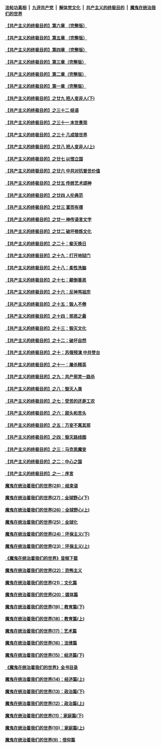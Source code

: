 ####  [法轮功真相](../../../../basic/blob/master/README.md?t=04252331) &nbsp;|&nbsp; [九评共产党](../../../../9ping.md/blob/master/README.md?t=04252331) &nbsp;|&nbsp; [解体党文化](../../../../jtdwh.md/blob/master/README.md?t=04252331)  &nbsp;|&nbsp; [共产主义的终极目的](../../../../gczydzjmd.md/blob/master/README.md?t=04252331) &nbsp;|&nbsp; [魔鬼在统治我们的世界](../../../../mgztzwmdsj.md/blob/master/README.md?t=04252331) 

#### [【共产主义的终极目的】第六章 （完整版）](../pages/nsc422/n11428913.md?t=04252331) 

#### [【共产主义的终极目的】第五章 （完整版）](../pages/nsc422/n11428912.md?t=04252331) 

#### [【共产主义的终极目的】第四章 （完整版）](../pages/nsc422/n11428907.md?t=04252331) 

#### [【共产主义的终极目的】第三章（完整版）](../pages/nsc422/n11428848.md?t=04252331) 

#### [【共产主义的终极目的】第二章（完整版）](../pages/nsc422/n11428831.md?t=04252331) 

#### [【共产主义的终极目的】第一章（完整版）](../pages/nsc422/n11417651.md?t=04252331) 

#### [【共产主义的终极目的】之廿九 把人变非人(下)](../pages/nsc422/n11344140.md?t=04252331) 

#### [【共产主义的终极目的】之三十二 结语](../pages/nsc422/n11360535.md?t=04252331) 

#### [【共产主义的终极目的】之三十一 末世景观](../pages/nsc422/n11351129.md?t=04252331) 

#### [【共产主义的终极目的】之三十 几成狼世界](../pages/nsc422/n11348280.md?t=04252331) 

#### [【共产主义的终极目的】之廿八 把人变非人(上)](../pages/nsc422/n11340492.md?t=04252331) 

#### [【共产主义的终极目的】之廿七 以恨立国](../pages/nsc422/n11336944.md?t=04252331) 

#### [【共产主义的终极目的】之廿六 中共对抗普世价值](../pages/nsc422/n11324785.md?t=04252331) 

#### [【共产主义的终极目的】之廿五 传统艺术颂神](../pages/nsc422/n11296396.md?t=04252331) 

#### [【共产主义的终极目的】之廿四 人伦典范](../pages/nsc422/n11296397.md?t=04252331) 

#### [【共产主义的终极目的】之廿三 富而有德](../pages/nsc422/n11283598.md?t=04252331) 

#### [【共产主义的终极目的】之廿一 神传语言文字](../pages/nsc422/n11263265.md?t=04252331) 

#### [【共产主义的终极目的】之廿二 破坏修炼文化](../pages/nsc422/n11245728.md?t=04252331) 

#### [【共产主义的终极目的】之二十：偷天换日](../pages/nsc422/n11238846.md?t=04252331) 

#### [【共产主义的终极目的】之十九：打开地狱门](../pages/nsc422/n11206376.md?t=04252331) 

#### [【共产主义的终极目的】之十八：柔性洗脑](../pages/nsc422/n11199994.md?t=04252331) 

#### [【共产主义的终极目的】之十七：颠倒善恶](../pages/nsc422/n11179782.md?t=04252331) 

#### [【共产主义的终极目的】之十六：反神骂祖宗](../pages/nsc422/n11166798.md?t=04252331) 

#### [【共产主义的终极目的】之十五：毁人不倦](../pages/nsc422/n11166792.md?t=04252331) 

#### [【共产主义的终极目的】之十四：邪恶之最](../pages/nsc422/n11150249.md?t=04252331) 

#### [【共产主义的终极目的】之十三：毁灭文化](../pages/nsc422/n11135227.md?t=04252331) 

#### [【共产主义的终极目的】之十二：破坏自然](../pages/nsc422/n11135214.md?t=04252331) 

#### [【共产主义的终极目的】之十：苏俄预演 中共登台](../pages/nsc422/n11118424.md?t=04252331) 

#### [【共产主义的终极目的】之十一：屠杀精英](../pages/nsc422/n11118442.md?t=04252331) 

#### [【共产主义的终极目的】之九：共产邪灵一路杀](../pages/nsc422/n11114139.md?t=04252331) 

#### [【共产主义的终极目的】之八：毁灭人类](../pages/nsc422/n11108503.md?t=04252331) 

#### [【共产主义的终极目的】之七：受苦的还是工农](../pages/nsc422/n11101809.md?t=04252331) 

#### [【共产主义的终极目的】之六：甜头和苦头](../pages/nsc422/n11096971.md?t=04252331) 

#### [【共产主义的终极目的】之五：万变不离其邪](../pages/nsc422/n11091285.md?t=04252331) 

#### [【共产主义的终极目的】之四：毁灭路线图](../pages/nsc422/n11086284.md?t=04252331) 

#### [【共产主义的终极目的】之三：马克思魔变](../pages/nsc422/n11061941.md?t=04252331) 

#### [【共产主义的终极目的】之二：中心之国](../pages/nsc422/n11047728.md?t=04252331) 

#### [【共产主义的终极目的】之一：序言](../pages/nsc422/n11086077.md?t=04252331) 

#### [魔鬼在统治着我们的世界(28)：结束语](../pages/nsc422/n10936246.md?t=04252331) 

#### [魔鬼在统治着我们的世界(27)：全球野心(下)](../pages/nsc422/n10928319.md?t=04252331) 

#### [魔鬼在统治着我们的世界(26)：全球野心(上)](../pages/nsc422/n10900318.md?t=04252331) 

#### [魔鬼在统治着我们的世界(25)：全球化](../pages/nsc422/n10788205.md?t=04252331) 

#### [魔鬼在统治着我们的世界(24)：环保主义(下)](../pages/nsc422/n10695307.md?t=04252331) 

#### [魔鬼在统治着我们的世界(23)：环保主义(上)](../pages/nsc422/n10688613.md?t=04252331) 

#### [《魔鬼在统治着我们的世界》音频下载](../pages/nsc422/n10635553.md?t=04252331) 

#### [魔鬼在统治着我们的世界(22)：恐怖主义](../pages/nsc422/n10614727.md?t=04252331) 

#### [魔鬼在统治着我们的世界(21)：文化篇](../pages/nsc422/n10597706.md?t=04252331) 

#### [魔鬼在统治着我们的世界(20)：媒体篇](../pages/nsc422/n10586579.md?t=04252331) 

#### [魔鬼在统治着我们的世界(19)：教育篇(下)](../pages/nsc422/n10564808.md?t=04252331) 

#### [魔鬼在统治着我们的世界(18)：教育篇(上)](../pages/nsc422/n10526970.md?t=04252331) 

#### [魔鬼在统治着我们的世界(17)：艺术篇](../pages/nsc422/n10499093.md?t=04252331) 

#### [魔鬼在统治着我们的世界(16)：法律篇](../pages/nsc422/n10485969.md?t=04252331) 

#### [魔鬼在统治着我们的世界(15)：经济篇(下)](../pages/nsc422/n10469975.md?t=04252331) 

#### [《魔鬼在统治着我们的世界》全书目录](../pages/nsc422/n10464261.md?t=04252331) 

#### [魔鬼在统治着我们的世界(14)：经济篇(上)](../pages/nsc422/n10457370.md?t=04252331) 

#### [魔鬼在统治着我们的世界(13)：政治篇(下)](../pages/nsc422/n10448270.md?t=04252331) 

#### [魔鬼在统治着我们的世界(12)：政治篇(上)](../pages/nsc422/n10444576.md?t=04252331) 

#### [魔鬼在统治着我们的世界(11)：家庭篇(下)](../pages/nsc422/n10440961.md?t=04252331) 

#### [魔鬼在统治着我们的世界(10)：家庭篇(上)](../pages/nsc422/n10435448.md?t=04252331) 

#### [魔鬼在统治着我们的世界(9)：信仰篇](../pages/nsc422/n10432159.md?t=04252331) 

